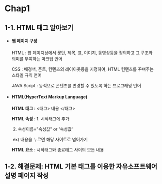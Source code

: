 # Chap1



## 1-1. HTML 태그 알아보기

- #### 웹 페이지 구성

  HTML : 웹 페이지상에서 문단, 제목, 표, 이미지, 동영상등을 정의하고 그 구조와 의미를 부여하는 마크업 언어

  CSS : 배경색, 폰트, 컨텐츠의 레이아웃등을 지정하여, HTML 컨텐츠를 꾸며주는 스타일 규칙 언어

  JAVA Script : 동적으로 콘텐츠를 변경할 수 있도록 하는 프로그래밍 언어



- #### HTML(HyperText Markup Language)

  **HTML 태그** : <태그> 내용 </태그> 

  **HTML 속성** :  1. 시작태그에 추가 

  ​						2. 속성이름="속성값" or  '속성값'

  ​						ex) 내용을 누르면 해당 사이트로 넘어가기

  **HTML 요소** : 시작태그와 종료태그 사이의 모든 내용

  

## 1-2. 해결문제: HTML 기본 태그를 이용한 자유소프트웨어 설명 페이지 작성



## 	

​	



